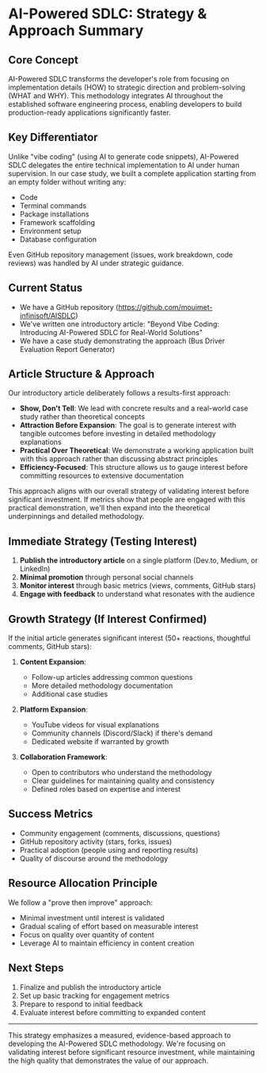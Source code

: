 # AI-Powered SDLC: Strategy & Approach Summary

## Core Concept

AI-Powered SDLC transforms the developer's role from focusing on implementation details (HOW) to strategic direction and problem-solving (WHAT and WHY). This methodology integrates AI throughout the established software engineering process, enabling developers to build production-ready applications significantly faster.

## Key Differentiator

Unlike "vibe coding" (using AI to generate code snippets), AI-Powered SDLC delegates the entire technical implementation to AI under human supervision. In our case study, we built a complete application starting from an empty folder without writing any:
- Code
- Terminal commands
- Package installations
- Framework scaffolding
- Environment setup
- Database configuration

Even GitHub repository management (issues, work breakdown, code reviews) was handled by AI under strategic guidance.

## Current Status

- We have a GitHub repository (https://github.com/mouimet-infinisoft/AISDLC)
- We've written one introductory article: "Beyond Vibe Coding: Introducing AI-Powered SDLC for Real-World Solutions"
- We have a case study demonstrating the approach (Bus Driver Evaluation Report Generator)

## Article Structure & Approach

Our introductory article deliberately follows a results-first approach:

- **Show, Don't Tell**: We lead with concrete results and a real-world case study rather than theoretical concepts
- **Attraction Before Expansion**: The goal is to generate interest with tangible outcomes before investing in detailed methodology explanations
- **Practical Over Theoretical**: We demonstrate a working application built with this approach rather than discussing abstract principles
- **Efficiency-Focused**: This structure allows us to gauge interest before committing resources to extensive documentation

This approach aligns with our overall strategy of validating interest before significant investment. If metrics show that people are engaged with this practical demonstration, we'll then expand into the theoretical underpinnings and detailed methodology.

## Immediate Strategy (Testing Interest)

1. **Publish the introductory article** on a single platform (Dev.to, Medium, or LinkedIn)
2. **Minimal promotion** through personal social channels
3. **Monitor interest** through basic metrics (views, comments, GitHub stars)
4. **Engage with feedback** to understand what resonates with the audience

## Growth Strategy (If Interest Confirmed)

If the initial article generates significant interest (50+ reactions, thoughtful comments, GitHub stars):

1. **Content Expansion**:
   - Follow-up articles addressing common questions
   - More detailed methodology documentation
   - Additional case studies

2. **Platform Expansion**:
   - YouTube videos for visual explanations
   - Community channels (Discord/Slack) if there's demand
   - Dedicated website if warranted by growth

3. **Collaboration Framework**:
   - Open to contributors who understand the methodology
   - Clear guidelines for maintaining quality and consistency
   - Defined roles based on expertise and interest

## Success Metrics

- Community engagement (comments, discussions, questions)
- GitHub repository activity (stars, forks, issues)
- Practical adoption (people using and reporting results)
- Quality of discourse around the methodology

## Resource Allocation Principle

We follow a "prove then improve" approach:
- Minimal investment until interest is validated
- Gradual scaling of effort based on measurable interest
- Focus on quality over quantity of content
- Leverage AI to maintain efficiency in content creation

## Next Steps

1. Finalize and publish the introductory article
2. Set up basic tracking for engagement metrics
3. Prepare to respond to initial feedback
4. Evaluate interest before committing to expanded content

---

This strategy emphasizes a measured, evidence-based approach to developing the AI-Powered SDLC methodology. We're focusing on validating interest before significant resource investment, while maintaining the high quality that demonstrates the value of our approach.

